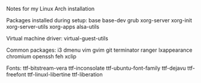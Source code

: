 Notes for my Linux Arch installation

Packages installed during setup:
base base-dev grub xorg-server xorg-init xorg-server-utils xorg-apps alsa-utils

Virtual machine driver:
virtual-guest-utils

Common packages:
i3 dmenu vim gvim git terminator ranger lxappearance chromium openssh feh xclip

Fonts:
ttf-bitstream-vera ttf-inconsolate ttf-ubuntu-font-family ttf-dejavu ttf-freefont ttf-linuxl-libertine ttf-liberation
